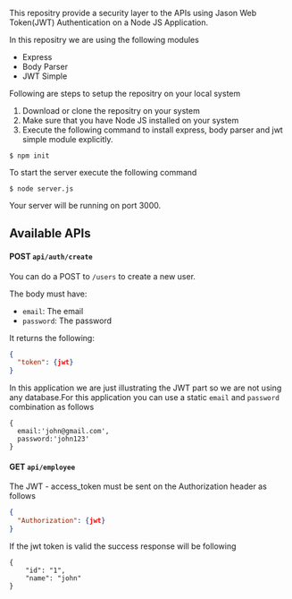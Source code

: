 
<p>This repositry provide a security layer to the APIs using Jason Web Token(JWT) Authentication on a Node JS Application.</p>

In this repositry we are using the following modules
* Express
* Body Parser
* JWT Simple

Following are steps to setup the repositry on your local system
1. Download or clone the repositry on your system
2. Make sure that you have Node JS installed on your system
3. Execute the following command to install express, body parser and jwt simple module explicitly.
   

```console
$ npm init
```

To start the server execute the following command
```console
$ node server.js
```
Your server will be running on port 3000.

## Available APIs

#### POST `api/auth/create`

You can do a POST to `/users` to create a new user.

The body must have:

* `email`: The email
* `password`: The password


It returns the following:

```json
{
  "token": {jwt}  
}
```

In this application we are just illustrating the JWT part so we are not using any database.For this application you can use a static `email` and `password` combination as follows

```console
{
  email:'john@gmail.com',
  password:'john123'
}
```

#### GET `api/employee`

The JWT - access_token must be sent on the Authorization header as follows
```json
{
  "Authorization": {jwt}  
}
```
If the jwt token is valid the success response will be following


```console
{
    "id": "1",
    "name": "john"
}
```
